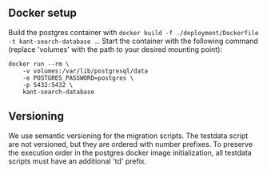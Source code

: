 ## Docker setup

Build the postgres container with `docker build -f ./deployment/Dockerfile -t kant-search-database .`. Start the container with the following command (replace 'volumes' with the path to your desired mounting point):

```
docker run --rm \
    -v volumes:/var/lib/postgresql/data
    -e POSTGRES_PASSWORD=postgres \
    -p 5432:5432 \
    kant-search-database
```

## Versioning

We use semantic versioning for the migration scripts. The testdata script are not versioned, but they are ordered with number prefixes. To preserve the execution order in the postgres docker image initialization, all testdata scripts must have an additional 'td' prefix.
